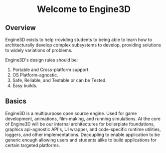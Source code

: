 <!-- # Engine3D Documentation -->
<div align="center">
<h1>Welcome to Engine3D</h1>
</div>

## Overview
Engine3D exists to help rroviding students to being able to learn how to architecturally develop complex subsystems to develop, providing solutions to widely variations of problems.

Engine3D's design rules should be:

1. Portable and Cross-platform support.
2. OS Platform-agnostic.
3. Safe, Reliable, and Testable or can be Tested.
4. Easy builds.

## Basics
Engine3D is a multipurpose open source engine. Used for game development, animations, film-making, and running simulations. At the core of Engine3D will be our internal architectures for boilerplate foundations, graphics api-agnostic API's, UI wrapper, and code-specific runtime utilities, loggers, and other implementations. Decoupling to enable application to be generic enough allowing users and students alike to build applications for certain targeted platforms.
